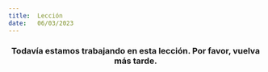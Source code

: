 ```yaml
---
title:  Lección
date:   06/03/2023
---
```


### <center>Todavía estamos trabajando en esta lección. Por favor, vuelva más tarde.</center>